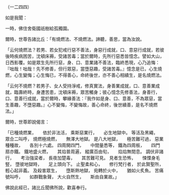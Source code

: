 （一二四四）

如是我聞：

一時，佛住舍衛國祇樹給孤獨園。

爾時，世尊告諸比丘：「有燒燃法、不燒燃法。諦聽，善思，當為汝說。

「云何燒燃法？若男、若女犯戒行惡不善法，身惡行成就，口、意惡行成就，若彼後時疾病困苦，沈頓床褥，受諸苦毒；當於爾時，先所行惡悉皆憶念。譬如大山，日西影覆。如是眾生先所行惡，身、口、意業諸不善法，臨終悉現，心乃追悔：『咄哉！咄哉！先不修善，但行眾惡，當墮惡趣，受諸苦毒。』憶念是已，心生燒燃，心生變悔；心生悔已，不得善心，命終後世，亦不善心相續生，是名燒燃法。

「云何不燒燃？若男子、女人受持淨戒，修真實法，身善業成就，口、意善業成就，臨壽終時，身遭苦患，沈頓床褥，眾苦觸身；彼心憶念先修善法，身善行，口、意善行成就，當於爾時，攀緣善法：『我作如是身、口、意善，不為眾惡，當生善趣，不墮惡趣。』心不變悔，不變悔故，善心命終，後世續善，是名不燒燃法。」

爾時，世尊即說偈言：

「已種燒燃業，　　依於非法活，
乘斯惡業行，　　必生地獄中。
等活及黑繩，　　眾合二叫呼，
燒燃極燒燃，　　無澤大地獄。
是八大地獄，　　極苦難可過，
惡業種種故，　　各別十六處。
四周開四門，　　中間量悉等，
鐵為四周板，　　四門扇亦鐵。
鐵地盛火燃，　　其焰普周遍，
縱廣百由旬，　　焰焰無間息。
調伏非諸行，　　考治強梁者，
長夜加楚毒，　　其苦難可見。
見者生恐怖，　　悚慄身毛竪，
墮彼地獄時，　　足上頭向下。
止聖柔和心，　　修行梵行者，
於此賢聖所，　　輕心起非義。
及殺害眾生，　　墮斯熱地獄，
宛轉於火中，　　猶如火炙魚。
苦痛號叫呼，　　如群戰象聲，
大火自然生，　　斯由自業故。」

佛說此經已，諸比丘聞佛所說，歡喜奉行。



